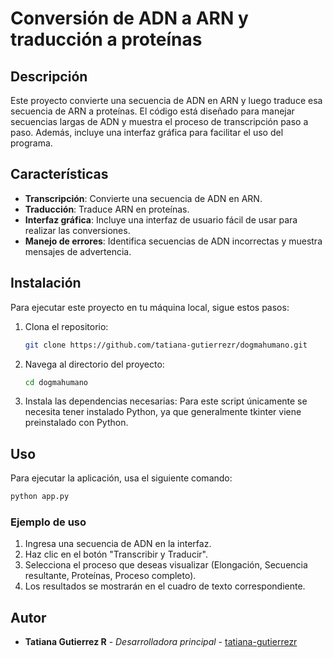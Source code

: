 # Conversión de ADN a ARN y traducción a proteínas

## Descripción

Este proyecto convierte una secuencia de ADN en ARN y luego traduce esa secuencia de ARN a proteínas. El código está diseñado para manejar secuencias largas de ADN y muestra el proceso de transcripción paso a paso. Además, incluye una interfaz gráfica para facilitar el uso del programa.

## Características

- **Transcripción**: Convierte una secuencia de ADN en ARN.
- **Traducción**: Traduce ARN en proteínas.
- **Interfaz gráfica**: Incluye una interfaz de usuario fácil de usar para realizar las conversiones.
- **Manejo de errores**: Identifica secuencias de ADN incorrectas y muestra mensajes de advertencia.

## Instalación

Para ejecutar este proyecto en tu máquina local, sigue estos pasos:

1. Clona el repositorio:
   ```bash
   git clone https://github.com/tatiana-gutierrezr/dogmahumano.git
   ```

2. Navega al directorio del proyecto:
   ```bash
   cd dogmahumano
   ```

3. Instala las dependencias necesarias:
   Para este script únicamente se necesita tener instalado Python, ya que generalmente tkinter viene preinstalado con Python.

## Uso

Para ejecutar la aplicación, usa el siguiente comando:

```bash
python app.py
```

### Ejemplo de uso

1. Ingresa una secuencia de ADN en la interfaz.
2. Haz clic en el botón "Transcribir y Traducir".
3. Selecciona el proceso que deseas visualizar (Elongación, Secuencia resultante, Proteínas, Proceso completo).
4. Los resultados se mostrarán en el cuadro de texto correspondiente.

## Autor

- **Tatiana Gutierrez R** - *Desarrolladora principal* - [tatiana-gutierrezr](https://github.com/tatiana-gutierrezr)
